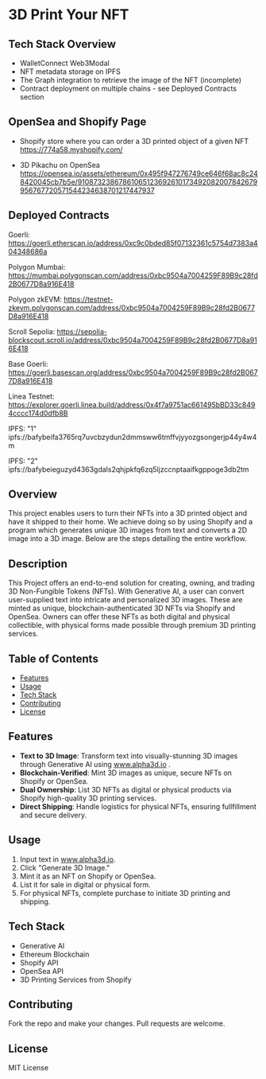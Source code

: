 # 3D Print Your NFT

## Tech Stack Overview
- WalletConnect Web3Modal
- NFT metadata storage on IPFS
- The Graph integration to retrieve the image of the NFT (incomplete)
- Contract deployment on multiple chains - see Deployed Contracts section

## OpenSea and Shopify Page
- Shopify store where you can order a 3D printed object of a given NFT 
https://774a58.myshopify.com/ 

- 3D Pikachu on OpenSea 
https://opensea.io/assets/ethereum/0x495f947276749ce646f68ac8c248420045cb7b5e/91087323867861065123692610173492082007842679956767720571544234638701217447937

## Deployed Contracts

Goerli: https://goerli.etherscan.io/address/0xc9c0bded85f07132361c5754d7383a404348686a

Polygon Mumbai: https://mumbai.polygonscan.com/address/0xbc9504a7004259F89B9c28fd2B0677D8a916E418

Polygon zkEVM: https://testnet-zkevm.polygonscan.com/address/0xbc9504a7004259F89B9c28fd2B0677D8a916E418

Scroll Sepolia: https://sepolia-blockscout.scroll.io/address/0xbc9504a7004259F89B9c28fd2B0677D8a916E418

Base Goerli: https://goerli.basescan.org/address/0xbc9504a7004259F89B9c28fd2B0677D8a916E418

Linea Testnet: https://explorer.goerli.linea.build/address/0x4f7a9751ac661495bBD33c8494cccc174d0dfb8B

IPFS: "1" ipfs://bafybeifa3765rq7uvcbzydun2dmmsww6tmffvjyyozgsongerjp44y4w4m

IPFS: "2" ipfs://bafybeieguzyd4363gdals2qhjpkfq6zq5ljzccnptaaifkgppoge3db2tm

## Overview

This project enables users to turn their NFTs into a 3D printed object and have it shipped to their home. We achieve doing so by using Shopify and a program which generates unique 3D images from text and converts a 2D image into a 3D image. Below are the steps detailing the entire workflow.


## Description

This Project offers an end-to-end solution for creating, owning, and trading 3D Non-Fungible Tokens (NFTs). With Generative AI, a user can convert user-supplied text into intricate and personalized 3D images. These are minted as unique, blockchain-authenticated 3D NFTs via Shopify and OpenSea. Owners can offer these NFTs as both digital and physical collectible, with physical forms made possible through premium 3D printing services.

## Table of Contents

- [Features](#features)
- [Usage](#usage)
- [Tech Stack](#tech-stack)
- [Contributing](#contributing)
- [License](#license)

## Features

- **Text to 3D Image**: Transform text into visually-stunning 3D images through Generative AI using www.alpha3d.io .
- **Blockchain-Verified**: Mint 3D images as unique, secure NFTs on Shopify or OpenSea.
- **Dual Ownership**: List 3D NFTs as digital or physical products via Shopify high-quality 3D printing services.
- **Direct Shipping**: Handle logistics for physical NFTs, ensuring fullfillment and secure delivery.

## Usage

1. Input text in www.alpha3d.io.
2. Click "Generate 3D Image."
3. Mint it as an NFT on Shopify or OpenSea.
4. List it for sale in digital or physical form.
5. For physical NFTs, complete purchase to initiate 3D printing and shipping.

## Tech Stack

- Generative AI
- Ethereum Blockchain
- Shopify API
- OpenSea API
- 3D Printing Services from Shopify

## Contributing

Fork the repo and make your changes. Pull requests are welcome.

## License

MIT License
